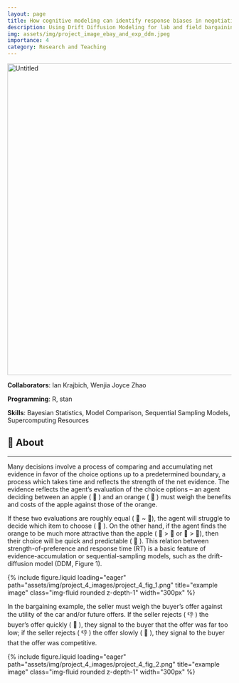 ```yaml
---
layout: page
title: How cognitive modeling can identify response biases in negotiations
description: Using Drift Diffusion Modeling for lab and field bargaining to study how responders strategically manipulate their response times
img: assets/img/project_image_ebay_and_exp_ddm.jpeg
importance: 4
category: Research and Teaching
---
```


<img src="https://images.unsplash.com/photo-1515139832362-a06b09ecced0?ixlib=rb-4.0.3&q=85&fm=jpg&crop=entropy&cs=srgb" alt="Untitled" width="700"/>


**Collaborators**: Ian Krajbich, Wenjia Joyce Zhao

**Programming**: R, stan

**Skills**: Bayesian Statistics, Model Comparison, Sequential Sampling Models, Supercomputing Resources


## 🔭 About

---

Many decisions involve a process of comparing and accumulating net evidence in favor of the choice options up to a predetermined boundary, a process which takes time and reflects the strength of the net evidence. The evidence reflects the agent’s evaluation of the choice options – an agent deciding between an apple ( 🍎 ) and an orange ( 🍊 ) must weigh the benefits and costs of the apple against those of the orange. 

If these two evaluations are roughly equal ( 🍎 ~ 🍊), the agent will struggle to decide which item to choose ( 🐢 ). On the other hand, if the agent finds the orange to be much more attractive than the apple ( 🍊 > 🍎 or 🍎 > 🍊), then their choice will be quick and predictable ( 🐇 ). This relation between strength-of-preference and response time (RT) is a basic feature of evidence-accumulation or sequential-sampling models, such as the drift-diffusion model (DDM, Figure 1).

<div class="row">
    <div class="col-sm mt-3 mt-md-0">
        {% include figure.liquid loading="eager" path="assets/img/project_4_images/project_4_fig_1.png" title="example image" class="img-fluid rounded z-depth-1" width="300px" %}
    </div>
</div>


In the bargaining example, the seller must weigh the buyer’s offer against the utility of the car and/or future offers. If the seller rejects ( 👎 ) the buyer’s offer quickly ( 🐇 ), they signal to the buyer that the offer was far too low; if the seller rejects ( 👎 ) the offer slowly ( 🐢 ), they signal to the buyer that the offer was competitive.

<div class="row">
    <div class="col-sm mt-3 mt-md-0">
        {% include figure.liquid loading="eager" path="assets/img/project_4_images/project_4_fig_2.png" title="example image" class="img-fluid rounded z-depth-1" width="300px" %}
    </div>
</div>


